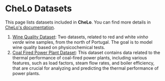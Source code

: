# CheLo Datasets
This page lists datasets included in **CheLo**.
You can find more details in [CheLo's documentation](TODO).

1. [Wine Quality Dataset](https://archive.ics.uci.edu/dataset/186/wine+quality): Two datasets, related to red and white *vinho verde* wine samples, from the north of Portugal. The goal is to model wine quality based on physicochemical tests. 
2. [Coal Fired Power Plant Dataset](https://www.kaggle.com/datasets/ainalirham/coal-fired-power-plant-thermal-performance-dataset): This dataset contains data related to the thermal performance of coal-fired power plants,  including various features, such as load factors, steam flow rates, and boiler efficiency, that are crucial for analyzing and predicting the thermal performance of power plants.

